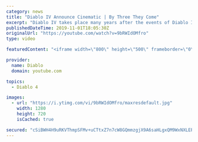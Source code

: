 ```yaml
---
category: news
title: "Diablo IV Announce Cinematic | By Three They Come"
excerpt: "Diablo IV takes place many years after the events of Diablo III, after millions have been slaughtered by the actions of the High Heavens and Burning Hells alike."
publishedDateTime: 2019-11-01T18:05:30Z
originalUrl: "https://youtube.com/watch?v=9bRWIdOMfro"
type: video

featuredContent: "<iframe width=\"800\" height=\"500\" frameborder=\"0\" src=\"https://www.youtube.com/embed/9bRWIdOMfro\" allow=\"accelerometer; autoplay; encrypted-media; gyroscope; picture-in-picture\" allowfullscreen></iframe>"

provider:
  name: Diablo
  domain: youtube.com

topics:
  - Diablo 4

images:
  - url: "https://i.ytimg.com/vi/9bRWIdOMfro/maxresdefault.jpg"
    width: 1280
    height: 720
    isCached: true

secured: "cSiBWH4H9uRKVThmpSFMv+uCTtxZ7n7cW8GQmmzgjX9A6saHLgxQM9WxNXLEPwe+WKySLvuQVUTii+NZnnBUEAyH3hGqvvfPQKzqSlyV7V1FKNc6d9cCPF2s22O++ANT8sYnq3uxcwSPAh9rZEEJhqL75oNzMjhQpeiUwHiaZndHDTS6HZMDWwxzoZf/X5B5+tHS0x6Sde9FJOM8PV8b5q6ceKFggk4sIhTpgBkG50eV+uEJNd+SUstiHYm85DDTzr4bnAUQY6MnVnQB/r7cQHENqM6HrT5UYF14gL+Pi7M/sEtnFxaE0NNuWLtIMpAedDABRKkHH7YOcBe52roaPXbzxHjRSCyMVnmfRjvTBQom8j7vqjf+HJyDtR7ig509g59vrM7oohdDsdrLacap8ThgtBtN06JJpz8F3tAZcmva5FqK1rKsYpPIBqtiHgXT;1K2rWWh6mStAZpbvyeFCTw=="
---
```



